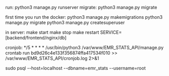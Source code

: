 run: python3 manage.py runserver
migrate: python3 manage.py migrate

first time you run the docker:
    python3 manage.py makemigrations
    python3 manage.py migrate
    python3 manage.py createsuperuser

in server:
    make start
    make stop
    make restart SERVICE=[backend/frontend/nginx/db]

cronjob:
    */5 * * * * /usr/bin/python3 /var/www/EMR_STATS_API/manage.py crontab run bd9d26c4e133f356874ffa417534f010 >> /var/www/EMR_STATS_API/cronjob.log 2>&1

sudo psql --host=localhost --dbname=emr_stats --username=root